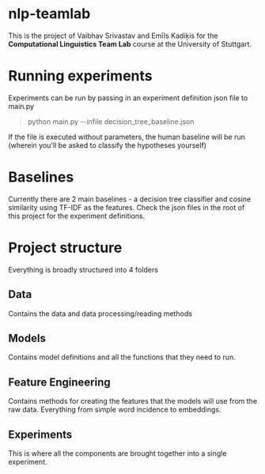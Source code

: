 # nlp-teamlab
This is the project of Vaibhav Srivastav and Emīls Kadiķis for the **Computational Linguistics Team Lab** course at the University of Stuttgart.

# Running experiments
Experiments can be run by passing in an experiment definition json file to main.py

> python main.py --infile decision_tree_baseline.json

If the file is executed without parameters, the human baseline will be run (wherein you'll be asked to classify the hypotheses yourself)

# Baselines
Currently there are 2 main baselines - a decision tree classifier and cosine similarity using TF-IDF as the features. Check the json files in the root of this project for the experiment definitions.

# Project structure
Everything is broadly structured into 4 folders

## Data
Contains the data and data processing/reading methods

## Models
Contains model definitions and all the functions that they need to run.

## Feature Engineering
Contains methods for creating the features that the models will use from the raw data.
Everything from simple word incidence to embeddings.

## Experiments
This is where all the components are brought together into a single experiment.


